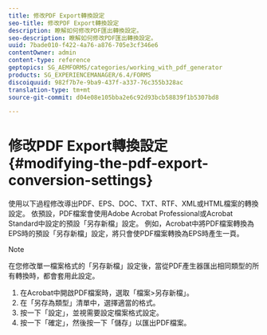```yaml
---
title: 修改PDF Export轉換設定
seo-title: 修改PDF Export轉換設定
description: 瞭解如何修改PDF匯出轉換設定。
seo-description: 瞭解如何修改PDF匯出轉換設定。
uuid: 7bade010-f422-4a76-a876-705e3cf346e6
contentOwner: admin
content-type: reference
geptopics: SG_AEMFORMS/categories/working_with_pdf_generator
products: SG_EXPERIENCEMANAGER/6.4/FORMS
discoiquuid: 982f7b7e-9ba9-437f-a337-76c355b328ac
translation-type: tm+mt
source-git-commit: d04e08e105bba2e6c92d93bcb58839f1b5307bd8

---
```



# 修改PDF Export轉換設定 {#modifying-the-pdf-export-conversion-settings}

使用以下過程修改導出PDF、EPS、DOC、TXT、RTF、XML或HTML檔案的轉換設定。 依預設，PDF檔案會使用Adobe Acrobat Professional或Acrobat Standard中設定的預設「另存新檔」設定。 例如，Acrobat中將PDF檔案轉換為EPS時的預設「另存新檔」設定，將只會使PDF檔案轉換為EPS時產生一頁。

>[!NOTE]
>
>在您修改單一檔案格式的「另存新檔」設定後，當從PDF產生器匯出相同類型的所有轉換時，都會套用此設定。

1. 在Acrobat中開啟PDF檔案時，選取「檔案>另存新檔」。
1. 在「另存為類型」清單中，選擇適當的格式。
1. 按一下「設定」，並視需要設定檔案格式設定。
1. 按一下「確定」，然後按一下「儲存」以匯出PDF檔案。

